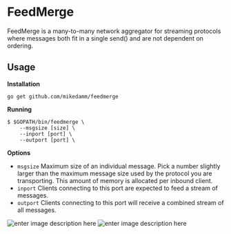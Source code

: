 # FeedMerge

FeedMerge is a many-to-many network aggregator for streaming protocols where messages both fit in a single send() and are not dependent on ordering.

## Usage
**Installation**

    go get github.com/mikedamm/feedmerge

**Running**

    $ $GOPATH/bin/feedmerge \
	    --msgsize [size] \
	    --inport [port] \
	    --outport [port] \

**Options**

 - `msgsize` Maximum size of an individual message. Pick a number slightly larger than the maximum message size used by the protocol you are transporting. This amount of memory is allocated per inbound client.
 - `inport`  Clients connecting to this port are expected to feed a stream of messages.
 - `outport` Clients connecting to this port will receive a combined stream of all messages.

![enter image description here](https://scrutinizer-ci.com/g/mikedamm/feedmerge/badges/quality-score.png?b=master)  ![enter image description here](https://scrutinizer-ci.com/g/mikedamm/feedmerge/badges/build.png?b=master)
